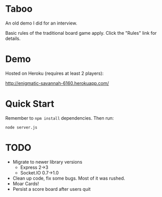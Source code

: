 Taboo
=====

An old demo I did for an interview. 

Basic rules of the traditional board game apply. Click the "Rules" link for details.

Demo
====

Hosted on Heroku (requires at least 2 players):

http://enigmatic-savannah-6160.herokuapp.com/

Quick Start
===========

Remember to `npm install` dependencies. Then run:

```
node server.js
```

TODO
====

* Migrate to newer library versions
    * Express 2->3
    * Socket.IO 0.7->1.0
* Clean up code, fix some bugs. Most of it was rushed.
* Moar Cards!
* Persist a score board after users quit
